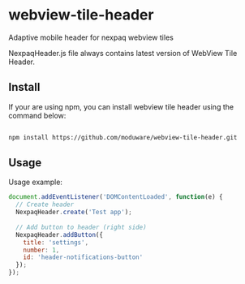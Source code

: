# webview-tile-header
Adaptive mobile header for nexpaq webview tiles

NexpaqHeader.js file always contains latest version of WebView Tile Header.

## Install

If your are using npm, you can install webview tile header using the command below:

```bash

npm install https://github.com/moduware/webview-tile-header.git

```

## Usage

Usage example:
```javascript
document.addEventListener('DOMContentLoaded', function(e) {
  // Create header
  NexpaqHeader.create('Test app');
  
  // Add button to header (right side)
  NexpaqHeader.addButton({
    title: 'settings',
    number: 1,
    id: 'header-notifications-button'
  });
});
```
